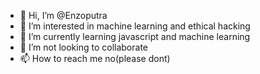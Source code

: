 - 👋 Hi, I’m @Enzoputra
- 👀 I’m interested in machine learning and ethical hacking
- 🌱 I’m currently learning javascript and machine learning
- 💞️ I’m not looking to collaborate 
- 📫 How to reach me no(please dont)

<!---
Enzoputra/Enzoputra is a ✨ special ✨ repository because its `README.md` (this file) appears on your GitHub profile.
You can click the Preview link to take a look at your changes.
--->
